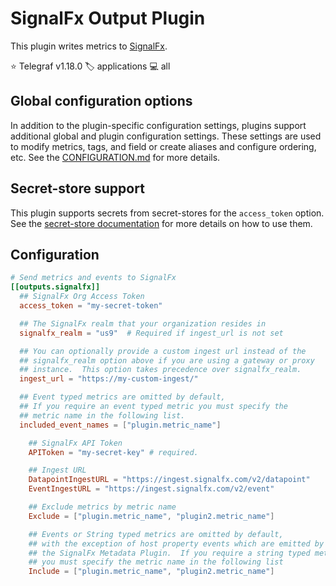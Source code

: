 # SignalFx Output Plugin

This plugin writes metrics to [SignalFx][docs].

⭐ Telegraf v1.18.0
🏷️ applications
💻 all

[docs]: https://docs.signalfx.com/en/latest/

## Global configuration options <!-- @/docs/includes/plugin_config.md -->

In addition to the plugin-specific configuration settings, plugins support
additional global and plugin configuration settings. These settings are used to
modify metrics, tags, and field or create aliases and configure ordering, etc.
See the [CONFIGURATION.md][CONFIGURATION.md] for more details.

[CONFIGURATION.md]: ../../../docs/CONFIGURATION.md#plugins

## Secret-store support

This plugin supports secrets from secret-stores for the `access_token` option.
See the [secret-store documentation][SECRETSTORE] for more details on how
to use them.

[SECRETSTORE]: ../../../docs/CONFIGURATION.md#secret-store-secrets

## Configuration

```toml @sample.conf
# Send metrics and events to SignalFx
[[outputs.signalfx]]
  ## SignalFx Org Access Token
  access_token = "my-secret-token"

  ## The SignalFx realm that your organization resides in
  signalfx_realm = "us9"  # Required if ingest_url is not set

  ## You can optionally provide a custom ingest url instead of the
  ## signalfx_realm option above if you are using a gateway or proxy
  ## instance.  This option takes precedence over signalfx_realm.
  ingest_url = "https://my-custom-ingest/"

  ## Event typed metrics are omitted by default,
  ## If you require an event typed metric you must specify the
  ## metric name in the following list.
  included_event_names = ["plugin.metric_name"]
```
```toml
    ## SignalFx API Token
    APIToken = "my-secret-key" # required.

    ## Ingest URL
    DatapointIngestURL = "https://ingest.signalfx.com/v2/datapoint"
    EventIngestURL = "https://ingest.signalfx.com/v2/event"

    ## Exclude metrics by metric name
    Exclude = ["plugin.metric_name", "plugin2.metric_name"]

    ## Events or String typed metrics are omitted by default,
    ## with the exception of host property events which are emitted by 
    ## the SignalFx Metadata Plugin.  If you require a string typed metric
    ## you must specify the metric name in the following list
    Include = ["plugin.metric_name", "plugin2.metric_name"]
```